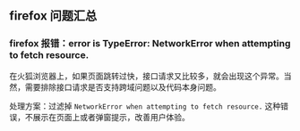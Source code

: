 ## firefox 问题汇总

### firefox 报错：error is TypeError: NetworkError when attempting to fetch resource.

在火狐浏览器上，如果页面跳转过快，接口请求又比较多，就会出现这个异常。当然，需要排除接口请求是否支持跨域问题以及代码本身问题。

处理方案：过滤掉 `NetworkError when attempting to fetch resource.` 这种错误，不展示在页面上或者弹窗提示，改善用户体验。
